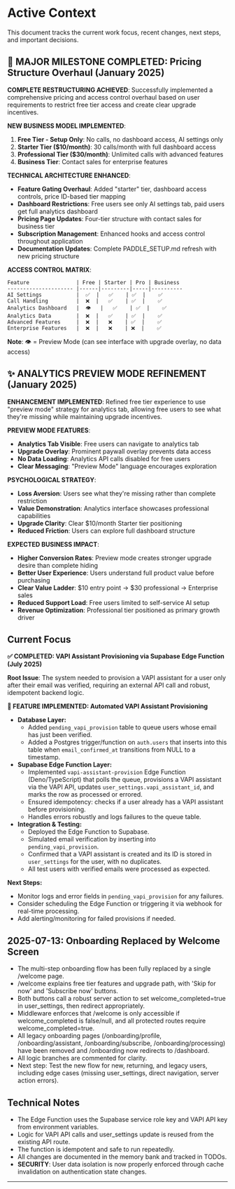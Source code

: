 # Active Context

This document tracks the current work focus, recent changes, next steps, and important decisions.

## 🚀 MAJOR MILESTONE COMPLETED: Pricing Structure Overhaul (January 2025)

**COMPLETE RESTRUCTURING ACHIEVED**: Successfully implemented a comprehensive pricing and access control overhaul based on user requirements to restrict free tier access and create clear upgrade incentives.

**NEW BUSINESS MODEL IMPLEMENTED**:

1. **Free Tier - Setup Only**: No calls, no dashboard access, AI settings only
2. **Starter Tier ($10/month)**: 30 calls/month with full dashboard access  
3. **Professional Tier ($30/month)**: Unlimited calls with advanced features
4. **Business Tier**: Contact sales for enterprise features

**TECHNICAL ARCHITECTURE ENHANCED**:

- **Feature Gating Overhaul**: Added "starter" tier, dashboard access controls, price ID-based tier mapping
- **Dashboard Restrictions**: Free users see only AI settings tab, paid users get full analytics dashboard
- **Pricing Page Updates**: Four-tier structure with contact sales for business tier
- **Subscription Management**: Enhanced hooks and access control throughout application
- **Documentation Updates**: Complete PADDLE_SETUP.md refresh with new pricing structure

**ACCESS CONTROL MATRIX**:
```
Feature               | Free | Starter | Pro | Business
--------------------- |------|---------|-----|----------
AI Settings           |  ✅  |   ✅    | ✅  |    ✅
Call Handling         |  ❌  |   ✅    | ✅  |    ✅
Analytics Dashboard   |  👁️   |   ✅    | ✅  |    ✅
Analytics Data        |  ❌  |   ✅    | ✅  |    ✅
Advanced Features     |  ❌  |   ❌    | ✅  |    ✅
Enterprise Features   |  ❌  |   ❌    | ❌  |    ✅
```

**Note**: 👁️ = Preview Mode (can see interface with upgrade overlay, no data access)

## ✨ ANALYTICS PREVIEW MODE REFINEMENT (January 2025)

**ENHANCEMENT IMPLEMENTED**: Refined free tier experience to use "preview mode" strategy for analytics tab, allowing free users to see what they're missing while maintaining upgrade incentives.

**PREVIEW MODE FEATURES**:
- **Analytics Tab Visible**: Free users can navigate to analytics tab
- **Upgrade Overlay**: Prominent paywall overlay prevents data access
- **No Data Loading**: Analytics API calls disabled for free users
- **Clear Messaging**: "Preview Mode" language encourages exploration

**PSYCHOLOGICAL STRATEGY**:
- **Loss Aversion**: Users see what they're missing rather than complete restriction
- **Value Demonstration**: Analytics interface showcases professional capabilities
- **Upgrade Clarity**: Clear $10/month Starter tier positioning
- **Reduced Friction**: Users can explore full dashboard structure

**EXPECTED BUSINESS IMPACT**:
- **Higher Conversion Rates**: Preview mode creates stronger upgrade desire than complete hiding
- **Better User Experience**: Users understand full product value before purchasing
- **Clear Value Ladder**: $10 entry point → $30 professional → Enterprise sales
- **Reduced Support Load**: Free users limited to self-service AI setup
- **Revenue Optimization**: Professional tier positioned as primary growth driver

## Current Focus

**✅ COMPLETED: VAPI Assistant Provisioning via Supabase Edge Function (July 2025)**

**Root Issue**: The system needed to provision a VAPI assistant for a user only after their email was verified, requiring an external API call and robust, idempotent backend logic.

**🚀 FEATURE IMPLEMENTED: Automated VAPI Assistant Provisioning**

- **Database Layer:**
  - Added `pending_vapi_provision` table to queue users whose email has just been verified.
  - Added a Postgres trigger/function on `auth.users` that inserts into this table when `email_confirmed_at` transitions from NULL to a timestamp.
- **Supabase Edge Function Layer:**
  - Implemented `vapi-assistant-provision` Edge Function (Deno/TypeScript) that polls the queue, provisions a VAPI assistant via the VAPI API, updates `user_settings.vapi_assistant_id`, and marks the row as processed or errored.
  - Ensured idempotency: checks if a user already has a VAPI assistant before provisioning.
  - Handles errors robustly and logs failures to the queue table.
- **Integration & Testing:**
  - Deployed the Edge Function to Supabase.
  - Simulated email verification by inserting into `pending_vapi_provision`.
  - Confirmed that a VAPI assistant is created and its ID is stored in `user_settings` for the user, with no duplicates.
  - All test users with verified emails were processed as expected.

**Next Steps:**

- Monitor logs and error fields in `pending_vapi_provision` for any failures.
- Consider scheduling the Edge Function or triggering it via webhook for real-time processing.
- Add alerting/monitoring for failed provisions if needed.

## 2025-07-13: Onboarding Replaced by Welcome Screen

- The multi-step onboarding flow has been fully replaced by a single /welcome page.
- /welcome explains free tier features and upgrade path, with 'Skip for now' and 'Subscribe now' buttons.
- Both buttons call a robust server action to set welcome_completed=true in user_settings, then redirect appropriately.
- Middleware enforces that /welcome is only accessible if welcome_completed is false/null, and all protected routes require welcome_completed=true.
- All legacy onboarding pages (/onboarding/profile, /onboarding/assistant, /onboarding/subscribe, /onboarding/processing) have been removed and /onboarding now redirects to /dashboard.
- All logic branches are commented for clarity.
- Next step: Test the new flow for new, returning, and legacy users, including edge cases (missing user_settings, direct navigation, server action errors).

## Technical Notes

- The Edge Function uses the Supabase service role key and VAPI API key from environment variables.
- Logic for VAPI API calls and user_settings update is reused from the existing API route.
- The function is idempotent and safe to run repeatedly.
- All changes are documented in the memory bank and tracked in TODOs.
- **SECURITY**: User data isolation is now properly enforced through cache invalidation on authentication state changes.

---
